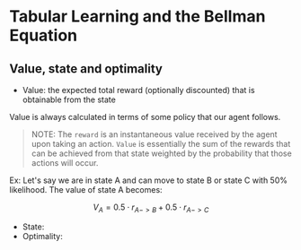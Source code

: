 # Tabular Learning and the Bellman Equation

## Value, state and optimality

- Value: the expected total reward (optionally discounted) that is obtainable from the state

Value is always calculated in terms of some policy that our agent follows.

> NOTE: The `reward` is an instantaneous value received by the agent upon taking an action. `Value` is essentially the sum of the rewards that can be achieved from that state weighted by the probability that those actions will occur.

Ex: Let's say we are in state A and can move to state B or state C with 50% likelihood. The value of state A becomes:

$$
V_A = 0.5 \cdot r_{A->B} + 0.5 \cdot r_{A->C}
$$

- State:
- Optimality:
